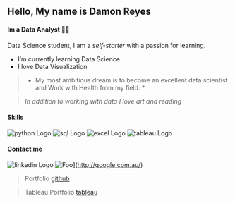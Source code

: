 ## Hello, My name is Damon Reyes
####  Im a Data Analyst :man_technologist:

<!--
**DamonReyes/DamonReyes** is a ✨ _special_ ✨ repository because its `README.md` (this file) appears on your GitHub profile..-->

Data Science student, I am a *self-starter* with a passion for learning.

* I’m currently learning Data Science
* I love Data Visualization


> * My most ambitious dream is to become an excellent data scientist and Work with Health from my field. *

> _In addition to working with data I love art and reading_


#### Skills
![python Logo](https://img.shields.io/badge/Python-3776AB?style=for-the-badge&logo=python&logoColor=white)
![sql Logo](https://img.shields.io/badge/PostgreSQL-316192?style=for-the-badge&logo=postgresql&logoColor=white)
![excel Logo](https://img.shields.io/badge/Microsoft_Excel-217346?style=for-the-badge&logo=microsoft-excel&logoColor=white)
![tableau Logo](https://img.shields.io/badge/Tableau-E97627?style=for-the-badge&logo=Tableau&logoColor=white)

#### Contact me
![linkedin Logo](https://img.shields.io/badge/LinkedIn-Damon_Reyes-0077B5?style=for-the-badge&logo=linkedin&logoColor=white)
![Foo](http://www.google.com.au/images/nav_logo7.png)](http://google.com.au/)

> Portfolio [github](https://github.com/DamonReyes/Portfolio_Projects)

> Tableau Portfolio [tableau](https://public.tableau.com/profile/damon.reyes#!/?newProfile=&activeTab=0)
